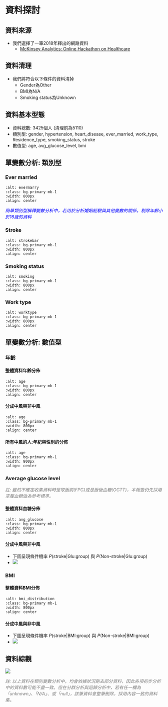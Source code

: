 資料探討
=======================
<style>
.blue {
    color: blue;
}

.grey {
    color: grey;
}

.awk {
    color: #b6b4cf;
}
</style>

## 資料來源
- 我們選擇了一筆2018年釋出的網路資料
  - [McKinsey Analytics: Online Hackathon on Healthcare](https://datahack.analyticsvidhya.com/contest/mckinsey-analytics-online-hackathon/)

## 資料清理
- 我們將符合以下條件的資料清掉
   - Gender為Other
   - BMI為N/A
   - Smoking status為Unknown

## 資料基本型態
- 資料總數: 3425個人 (清理前為5110)
- 類別型: gender, hypertension, heart_disease, ever_married, work_type, Residence_type, smoking_status, stroke
- 數值型: age, avg_glucose_level, bmi

## 單變數分析: 類別型
### Ever married
```{image} https://i.imgur.com/Pua54Dk.png
:alt: evermarry
:class: bg-primary mb-1
:width: 800px
:align: center
```
<span class="blue">*簡單類別型解釋變數分析中，若用於分析婚姻經驗與其他變數的關係，剔除年齡小於16歲的資料*</span>

### Stroke
```{image} https://i.imgur.com/BJbNHxr.png
:alt: strokebar
:class: bg-primary mb-1
:width: 800px
:align: center
```

### Smoking status
```{image} https://i.imgur.com/wn6c5i3.png
:alt: smoking
:class: bg-primary mb-1
:width: 800px
:align: center
```

### Work type
```{image} https://i.imgur.com/foUU50y.png
:alt: worktype
:class: bg-primary mb-1
:width: 800px
:align: center
```

## 單變數分析: 數值型
### 年齡
#### 整體資料年齡分佈
```{image} https://i.imgur.com/Uie1iYd.png
:alt: age
:class: bg-primary mb-1
:width: 800px
:align: center
```
#### 分成中風與非中風
```{image} https://i.imgur.com/mwyEex0.png
:alt: age
:class: bg-primary mb-1
:width: 800px
:align: center
```

#### 所有中風的人:年紀與性別的分佈
```{image} https://i.imgur.com/eHOKXqd.png
:alt: age
:class: bg-primary mb-1
:width: 800px
:align: center
```

### Average glucose level
<span class="grey">*註: 雖然不確定收集資料時是取飯前(FPG)或是飯後血糖(OGTT)，本報告仍先採用空腹血糖做為參考標準。*</span>

#### 整體資料血糖分佈
```{image} https://i.imgur.com/5Gwb4HB.png
:alt: avg_glucose
:class: bg-primary mb-1
:width: 800px
:align: center
```
#### 分成中風與非中風
- 下圖呈現條件機率 $P(\text{stroke}|\text{Glu:group})$ 與 $P(\text{Non-stroke}|\text{Glu:group})$
- ![](https://i.imgur.com/Wf9P7xi.png)

### BMI
#### 整體資料BMI分佈
```{image} https://i.imgur.com/UoOZ8vh.png
:alt: bmi_distribution
:class: bg-primary mb-1
:width: 800px
:align: center
```
#### 分成中風與非中風
- 下圖呈現條件機率 $P(\text{stroke}|\text{BMI:group})$ 與 $P(\text{Non-stroke}|\text{BMI:group})$
- ![](https://i.imgur.com/DMvA9b9.png)  
  

## 資料綜觀
![](https://i.imgur.com/KF0MfYP.png)

<span class="grey">*註: 以上資料在類別變數分析中，均會依據狀況刪去部分資料，因此各項初步分析中的資料數可能不盡一致。但在分群分析與迴歸分析中，若有任一欄為「unknown」、「N/A」、或「null」，該筆資料會整筆刪除，採用內容一致的資料集。*</span>
